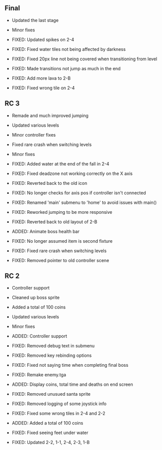## Final

* Updated the last stage
* Minor fixes


* FIXED: Updated spikes on 2-4
* FIXED: Fixed water tiles not being affected by darkness
* FIXED: Fixed 20px line not being covered when transitioning from level
* FIXED: Made transitions not jump as much in the end
* FIXED: Add more lava to 2-B
* FIXED: Fixed wrong tile on 2-4

## RC 3

* Remade and much improved jumping
* Updated various levels
* Minor controller fixes
* Fixed rare crash when switching levels
* Minor fixes


* FIXED: Added water at the end of the fall in 2-4
* FIXED: Fixed deadzone not working correctly on the X axis
* FIXED: Reverted back to the old icon
* FIXED: No longer checks for axis pos if controller isn't connected
* FIXED: Renamed 'main' submenu to 'home' to avoid issues with main()
* FIXED: Reworked jumping to be more responsive
* FIXED: Reverted back to old layout of 2-B
* ADDED: Animate boss health bar
* FIXED: No longer assumed item is second fixture
* FIXED: Fixed rare crash when switching levels
* FIXED: Removed pointer to old controller scene

## RC 2

* Controller support
* Cleaned up boss sprite
* Added a total of 100 coins
* Updated various levels
* Minor fixes


* ADDED: Controller support
* FIXED: Removed debug text in submenu
* FIXED: Removed key rebinding options
* FIXED: Fixed not saying time when completing final boss
* FIXED: Remake enemy.tga
* ADDED: Display coins, total time and deaths on end screen
* FIXED: Removed unusued santa sprite
* FIXED: Removed logging of some joystick info
* FIXED: Fixed some wrong tiles in 2-4 and 2-2
* ADDED: Added a total of 100 coins
* FIXED: Fixed seeing feet under water
* FIXED: Updated 2-2, 1-1, 2-4, 2-3, 1-B
